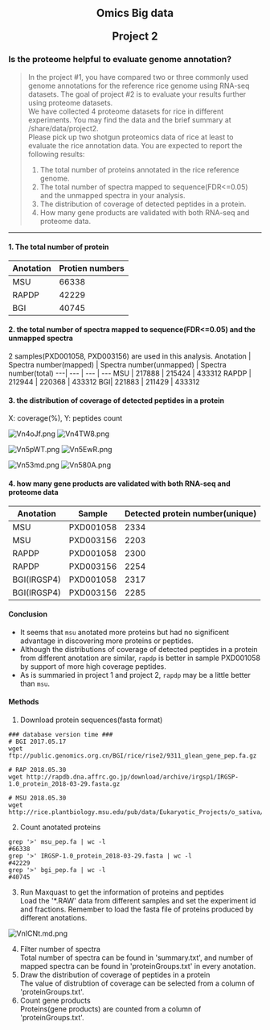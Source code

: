 <h2 style="text-align:center">Omics Big data

Project 2  

</h2>

### Is the proteome helpful to evaluate genome annotation?
> In the project #1, you have compared two or three commonly used genome annotations for the reference rice genome using RNA-seq datasets. The goal of project #2 is to evaluate your results further using proteome datasets.  
We have collected 4 proteome datasets for rice in different experiments. You may find the data and the brief summary at /share/data/project2.  
Please pick up two shotgun proteomics data of rice at least to evaluate the rice annotation data. You are expected to report the following results:  
>1. The total number of proteins annotated in the rice reference genome.
>2. The total number of spectra mapped to sequence(FDR<=0.05) and the
unmapped spectra in your analysis.
>3. The distribution of coverage of detected peptides in a protein.
>4. How many gene products are validated with both RNA-seq and proteome data.
-------------------------------------
#### 1. The total number of protein


Anotation | Protien numbers
---|---
MSU |  66338
RAPDP | 42229
BGI | 40745


#### 2. the total number of spectra mapped to sequence(FDR<=0.05) and the unmapped spectra
2 samples(PXD001058, PXD003156) are used in this analysis.
Anotation | Spectra number(mapped) | Spectra number(unmapped) | Spectra number(total)
---| --- | --- | ---
MSU | 217888 | 215424 | 433312
RAPDP | 212944 | 220368 | 433312
BGI|  221883 | 211429 | 433312

#### 3. the distribution of coverage of detected peptides in a protein
X: coverage(%), Y: peptides count

![Vn4oJf.png](https://s2.ax1x.com/2019/05/29/Vn4oJf.png)
![Vn4TW8.png](https://s2.ax1x.com/2019/05/29/Vn4TW8.png)

![Vn5pWT.png](https://s2.ax1x.com/2019/05/29/Vn5pWT.png)
![Vn5EwR.png](https://s2.ax1x.com/2019/05/29/Vn5EwR.png)

![Vn53md.png](https://s2.ax1x.com/2019/05/29/Vn53md.png)
![Vn580A.png](https://s2.ax1x.com/2019/05/29/Vn580A.png)


#### 4. how many gene products are validated with both RNA-seq and proteome data

Anotation | Sample | Detected protein number(unique)
---|--- | ---
MSU | PXD001058 | 2334
MSU | PXD003156 | 2203
RAPDP | PXD001058 | 2300
RAPDP | PXD003156 | 2254
BGI(IRGSP4)| PXD001058 | 2317
BGI(IRGSP4)| PXD003156 | 2285

#### Conclusion 
* It seems that `msu` anotated more proteins but had no significent advantage in  discovering more proteins or peptides.    
* Although the distributions of coverage of detected peptides in a protein from different anotation are similar, `rapdp` is better in sample PXD001058 by support of more high coverage peptides.
* As is summaried in project 1 and project 2, `rapdp` may be a little better than `msu`.
#### Methods
1. Download protein sequences(fasta format)
```shell
### database version time ###
# BGI 2017.05.17
wget ftp://public.genomics.org.cn/BGI/rice/rise2/9311_glean_gene_pep.fa.gz

# RAP 2018.05.30
wget http://rapdb.dna.affrc.go.jp/download/archive/irgsp1/IRGSP-1.0_protein_2018-03-29.fasta.gz

# MSU 2018.05.30
wget http://rice.plantbiology.msu.edu/pub/data/Eukaryotic_Projects/o_sativa/annotation_dbs/pseudomolecules/version_7.0/all.dir/all.pep
```
2. Count anotated proteins
```shell
grep '>' msu_pep.fa | wc -l 
#66338
grep '>' IRGSP-1.0_protein_2018-03-29.fasta | wc -l 
#42229
grep '>' bgi_pep.fa | wc -l 
#40745
```

3. Run Maxquast to get the information of proteins and peptides  
Load the '*.RAW' data from different samples and set the experiment id and fractions. Remember to load the fasta file of proteins produced by different anotations.

![VnICNt.md.png](https://s2.ax1x.com/2019/05/29/VnICNt.md.png)

4. Filter number of spectra  
Total number of spectra can be found in 'summary.txt', and number of mapped spectra can be found in 'proteinGroups.txt' in every anotation.
5. Draw the distribution of coverage of peptides in a protein  
The value of distrubtion of coverage can be selected from a column of 'proteinGroups.txt'.
6. Count gene products  
Proteins(gene products) are counted from a column of 'proteinGroups.txt'.